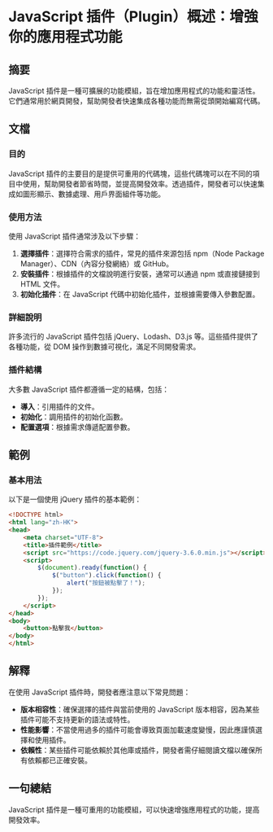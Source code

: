 <!--
Meta Description: # JavaScript 插件（Plugin）概述：增強你的應用程式功能 ## 摘要 JavaScript 插件是一種可擴展的功能模組，旨在增加應用程式的功能和靈活性。它們通常用於網頁開發，幫助開發者快速集成各種功能而無需從頭開始編寫代碼。 ## 文檔 ### 目的 JavaScript 插件的主要...
Meta Keywords: javascript, html, jquery, script, button
-->

# JavaScript 插件（Plugin）概述：增強你的應用程式功能

## 摘要
JavaScript 插件是一種可擴展的功能模組，旨在增加應用程式的功能和靈活性。它們通常用於網頁開發，幫助開發者快速集成各種功能而無需從頭開始編寫代碼。

## 文檔

### 目的
JavaScript 插件的主要目的是提供可重用的代碼塊，這些代碼塊可以在不同的項目中使用，幫助開發者節省時間，並提高開發效率。透過插件，開發者可以快速集成如圖形顯示、數據處理、用戶界面組件等功能。

### 使用方法
使用 JavaScript 插件通常涉及以下步驟：

1. **選擇插件**：選擇符合需求的插件，常見的插件來源包括 npm（Node Package Manager）、CDN（內容分發網絡）或 GitHub。
2. **安裝插件**：根據插件的文檔說明進行安裝，通常可以通過 npm 或直接鏈接到 HTML 文件。
3. **初始化插件**：在 JavaScript 代碼中初始化插件，並根據需要傳入參數配置。

### 詳細說明
許多流行的 JavaScript 插件包括 jQuery、Lodash、D3.js 等。這些插件提供了各種功能，從 DOM 操作到數據可視化，滿足不同開發需求。

### 插件結構
大多數 JavaScript 插件都遵循一定的結構，包括：

- **導入**：引用插件的文件。
- **初始化**：調用插件的初始化函數。
- **配置選項**：根據需求傳遞配置參數。

## 範例

### 基本用法
以下是一個使用 jQuery 插件的基本範例：

```html
<!DOCTYPE html>
<html lang="zh-HK">
<head>
    <meta charset="UTF-8">
    <title>插件範例</title>
    <script src="https://code.jquery.com/jquery-3.6.0.min.js"></script>
    <script>
        $(document).ready(function() {
            $("button").click(function() {
                alert("按鈕被點擊了！");
            });
        });
    </script>
</head>
<body>
    <button>點擊我</button>
</body>
</html>
```

## 解釋
在使用 JavaScript 插件時，開發者應注意以下常見問題：

- **版本相容性**：確保選擇的插件與當前使用的 JavaScript 版本相容，因為某些插件可能不支持更新的語法或特性。
- **性能影響**：不當使用過多的插件可能會導致頁面加載速度變慢，因此應謹慎選擇和使用插件。
- **依賴性**：某些插件可能依賴於其他庫或插件，開發者需仔細閱讀文檔以確保所有依賴都已正確安裝。

## 一句總結
JavaScript 插件是一種可重用的功能模組，可以快速增強應用程式的功能，提高開發效率。